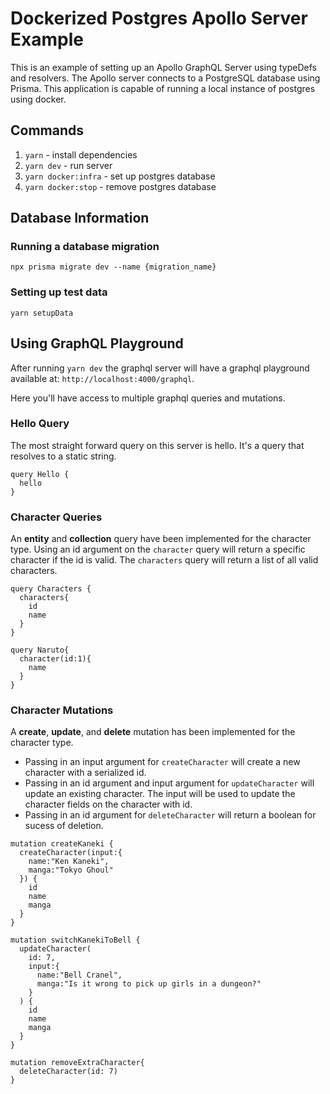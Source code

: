 # Dockerized Postgres Apollo Server Example

This is an example of setting up an Apollo GraphQL Server using typeDefs and resolvers. The Apollo server connects to a PostgreSQL database using Prisma. This application is capable of running a local instance of postgres using docker.

## Commands

1. `yarn` - install dependencies
2. `yarn dev` - run server
3. `yarn docker:infra` - set up postgres database
4. `yarn docker:stop` - remove postgres database

## Database Information

### Running a database migration

`npx prisma migrate dev --name {migration_name}`

### Setting up test data

`yarn setupData`

## Using GraphQL Playground

After running `yarn dev` the graphql server will have a graphql playground available at: `http://localhost:4000/graphql`.

Here you'll have access to multiple graphql queries and mutations.

### Hello Query

The most straight forward query on this server is hello. It's a query that resolves to a static string.

```
query Hello {
  hello
}
```

### Character Queries

An **entity** and **collection** query have been implemented for the character type. Using an id argument on the `character` query will return a specific character if the id is valid. The `characters` query will return a list of all valid characters.

```
query Characters {
  characters{
    id
    name
  }
}

query Naruto{
  character(id:1){
    name
  }
}
```

### Character Mutations

A **create**, **update**, and **delete** mutation has been implemented for the character type.

* Passing in an input argument for `createCharacter` will create a new character with a serialized id.
* Passing in an id argument and input argument for `updateCharacter` will update an existing character. The input will be used to update the character fields on the character with id.
* Passing in an id argument for `deleteCharacter` will return a boolean for sucess of deletion.

```
mutation createKaneki {
  createCharacter(input:{
    name:"Ken Kaneki",
    manga:"Tokyo Ghoul"
  }) {
    id
    name
    manga
  }
}

mutation switchKanekiToBell {
  updateCharacter(
    id: 7,
    input:{
      name:"Bell Cranel",
      manga:"Is it wrong to pick up girls in a dungeon?"
  	}
  ) {
    id
    name
    manga
  }
}

mutation removeExtraCharacter{
  deleteCharacter(id: 7)
}
```